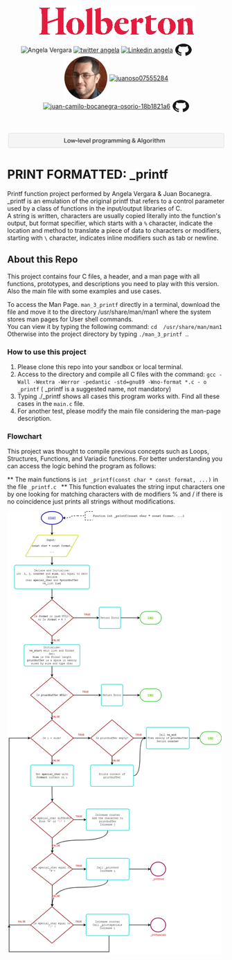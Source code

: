 <p align="center">
    <a href=#><img src="https://raw.githubusercontent.com/jbocane6/logos/main/holberton-logo.png" alt="holberton" /></a></p>
  
  <p align="center">
    <img align="center" src="https://avatars.githubusercontent.com/u/85180677?v=4" alt="Angela Vergara" height="120" width="120" />
    <a href="https://twitter.com/angelitaversa" target="blank"><img align="center" src="https://raw.githubusercontent.com/rahuldkjain/github-profile-readme-generator/master/src/images/icons/Social/twitter.svg" alt="twitter angela" height="30" width="40" /></a>
  <a href="https://www.linkedin.com/in/angela-vergara-salamanca" target="blank"><img align="center" src="https://raw.githubusercontent.com/rahuldkjain/github-profile-readme-generator/master/src/images/icons/Social/linked-in-alt.svg" alt="Linkedin angela" height="30" width="40" /></a>
  <a href="https://github.com/anversa-pro" target="blank"><img align="center" src="https://raw.githubusercontent.com/devicons/devicon/9f4f5cdb393299a81125eb5127929ea7bfe42889/icons/github/github-original.svg" alt="Github angela" height="30" width="40" /></a>
  &emsp;&emsp;&emsp;
  <img align="center" src="https://raw.githubusercontent.com/jbocane6/logos/main/foto.png" alt="juan" />
    <a href="https://twitter.com/juanoso07555284" target="blank"><img align="center" src="https://raw.githubusercontent.com/rahuldkjain/github-profile-readme-generator/master/src/images/icons/Social/twitter.svg" alt="juanoso07555284" height="30" width="40" /></a>
  <a href="https://linkedin.com/in/juan-camilo-bocanegra-osorio-18b1821a6" target="blank"><img align="center" src="https://raw.githubusercontent.com/rahuldkjain/github-profile-readme-generator/master/src/images/icons/Social/linked-in-alt.svg" alt="juan-camilo-bocanegra-osorio-18b1821a6" height="30" width="40" /></a>
  <a href="https://github.com/jbocane6" target="blank"><img align="center" src="https://raw.githubusercontent.com/devicons/devicon/9f4f5cdb393299a81125eb5127929ea7bfe42889/icons/github/github-original.svg" alt="Github juan" height="30" width="40" /></a>
  </p>  
  <br>
  <p align="center">
    <a href=#><img src="https://raw.githubusercontent.com/jbocane6/logos/main/titulo3.png" alt="titulo" /></a></p>

# PRINT FORMATTED: _printf
Printf function project performed by Angela Vergara &amp; Juan Bocanegra.  
_printf is an emulation of the original printf that refers to a control parameter used by a class of functions in the input/output libraries of C.  
A string is written, characters are usually copied literally into the function's output, but format specifier, which starts with a `%` character, indicate the location and method to translate a piece of data to characters or modifiers, starting with `\` character, indicates inline modifiers such as tab or newline.  


## About this Repo

This project contains four C files, a header, and a man page with all functions, prototypes, and descriptions you need to play with this version. Also the main file with some examples and use cases.  

To access the Man Page. ` man_3_printf ` directly in a terminal, download the file and move it to the directory /usr/share/man/man1 where the system stores man pages for User shell commands.  
You can view it by typing the following command: ` cd  /usr/share/man/man1 `  Otherwise into the project directory by typing `./man_3_printf `..


### How to use this project
  1. Please clone this repo into your sandbox or local terminal.  
  2. Access to the directory and compile all C files with the command: ` gcc -Wall -Wextra -Werror -pedantic -std=gnu89 -Wno-format *.c - o _printf ` ( _printf is a suggested name, not mandatory)  
  3. Typing ./_printf shows all cases this program works with. Find all these cases in the ` main.c ` file. 
  4. For another test, please modify the main file considering the man-page description.  


### Flowchart
This project was thought to compile previous concepts such as Loops, Structures, Functions, and Variadic functions.
For better understanding you can access the logic behind the program as follows:

** The main functions is `int _printf(const char * const format, ...)` in the file `_printf.c ` **
This function evaluates the string input characters one by one looking for matching characters with de modifiers % and / if there is no coincidence just prints all strings without modifications.

<flowchart _printf>

<flowchart _printspecials>

<flowchart _printmod>
    <a href=#><img src="https://raw.githubusercontent.com/jbocane6/logos/main/Diagram_printf_function.png" /></a>
